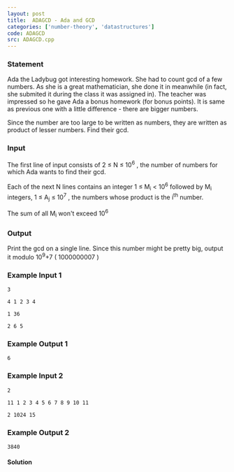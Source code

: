 ```yaml
---
layout: post
title:  ADAGCD - Ada and GCD
categories: ['number-theory', 'datastructures']
code: ADAGCD
src: ADAGCD.cpp
---
```


### **Statement**

Ada the Ladybug got interesting homework. She had to count gcd of a few
numbers. As she is a great mathematician, she done it in meanwhile (in fact,
she submited it during the class it was assigned in). The teacher was
impressed so he gave Ada a bonus homework (for bonus points). It is same as
previous one with a little difference - there are bigger numbers.

Since the number are too large to be written as numbers, they are written as
product of lesser numbers. Find their gcd.

### Input

The first line of input consists of 2 ≤ N ≤ 10<sup>6</sup> , the
number of numbers for which Ada wants to find their gcd.

Each of the next N lines contains an integer 1 ≤ M<sub>i</sub> <
10<sup>6</sup> followed by M<sub>i</sub> integers, 1 ≤
A<sub>j</sub> ≤ 10<sup>7</sup> , the numbers whose product is the
i<sup>th</sup> number.

The sum of all M<sub>i</sub> won't exceed 10<sup>6</sup>

### Output

Print the gcd on a single line. Since this number might be pretty big,
output it modulo 10<sup>9</sup>+7 ( 1000000007 )

### Example Input 1

    
    
    3
    4 1 2 3 4
    1 36
    2 6 5
    

### Example Output 1

    
    
    6
    

### Example Input 2

    
    
    2
    11 1 2 3 4 5 6 7 8 9 10 11
    2 1024 15 
    

### Example Output 2

    
    
    3840
    



#### **Solution**



